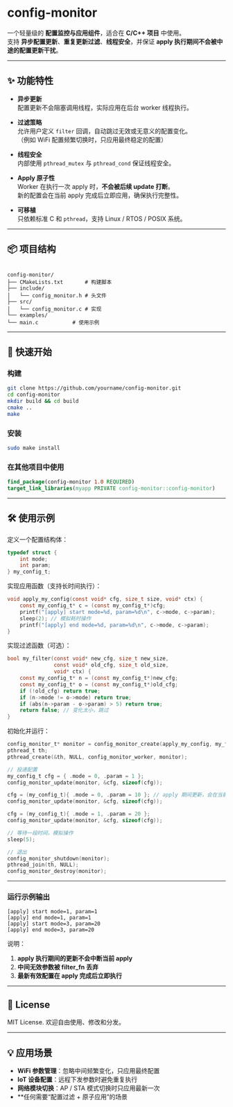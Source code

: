 # config-monitor

一个轻量级的 **配置监控与应用组件**，适合在 **C/C++ 项目** 中使用。  
支持 **异步配置更新**、**重复更新过滤**、**线程安全**，并保证 **apply 执行期间不会被中途的配置更新干扰**。  

---

## ✨ 功能特性

- **异步更新**  
  配置更新不会阻塞调用线程，实际应用在后台 worker 线程执行。

- **过滤策略**  
  允许用户定义 `filter` 回调，自动跳过无效或无意义的配置变化。  
  （例如 WiFi 配置频繁切换时，只应用最终稳定的配置）

- **线程安全**  
  内部使用 `pthread_mutex` 与 `pthread_cond` 保证线程安全。

- **Apply 原子性**  
  Worker 在执行一次 apply 时，**不会被后续 update 打断**。  
  新的配置会在当前 apply 完成后立即应用，确保执行完整性。

- **可移植**  
  只依赖标准 C 和 `pthread`，支持 Linux / RTOS / POSIX 系统。

---

## 📦 项目结构

```

config-monitor/
├── CMakeLists.txt       # 构建脚本
├── include/
│   └── config_monitor.h # 头文件
├── src/
│   └── config_monitor.c # 实现
└── examples/
└── main.c           # 使用示例

```

---

## 🚀 快速开始

### 构建

```bash
git clone https://github.com/yourname/config-monitor.git
cd config-monitor
mkdir build && cd build
cmake ..
make
```

### 安装

```bash
sudo make install
```

### 在其他项目中使用

```cmake
find_package(config-monitor 1.0 REQUIRED)
target_link_libraries(myapp PRIVATE config-monitor::config-monitor)
```

---

## 🛠️ 使用示例

定义一个配置结构体：

```c
typedef struct {
    int mode;
    int param;
} my_config_t;
```

实现应用函数（支持长时间执行）：

```c
void apply_my_config(const void* cfg, size_t size, void* ctx) {
    const my_config_t* c = (const my_config_t*)cfg;
    printf("[apply] start mode=%d, param=%d\n", c->mode, c->param);
    sleep(2); // 模拟耗时操作
    printf("[apply] end mode=%d, param=%d\n", c->mode, c->param);
}
```

实现过滤函数（可选）：

```c
bool my_filter(const void* new_cfg, size_t new_size,
               const void* old_cfg, size_t old_size,
               void* ctx) {
    const my_config_t* n = (const my_config_t*)new_cfg;
    const my_config_t* o = (const my_config_t*)old_cfg;
    if (!old_cfg) return true;
    if (n->mode != o->mode) return true;
    if (abs(n->param - o->param) > 5) return true;
    return false; // 变化太小，跳过
}
```

初始化并运行：

```c
config_monitor_t* monitor = config_monitor_create(apply_my_config, my_filter, NULL);
pthread_t th;
pthread_create(&th, NULL, config_monitor_worker, monitor);

// 投递配置
my_config_t cfg = { .mode = 0, .param = 1 };
config_monitor_update(monitor, &cfg, sizeof(cfg));

cfg = (my_config_t){ .mode = 0, .param = 10 }; // apply 期间更新，会在当前 apply 完成后应用
config_monitor_update(monitor, &cfg, sizeof(cfg));

cfg = (my_config_t){ .mode = 1, .param = 20 };
config_monitor_update(monitor, &cfg, sizeof(cfg));

// 等待一段时间，模拟操作
sleep(5);

// 退出
config_monitor_shutdown(monitor);
pthread_join(th, NULL);
config_monitor_destroy(monitor);
```

---

### 运行示例输出

```
[apply] start mode=1, param=1
[apply] end mode=1, param=1
[apply] start mode=3, param=20
[apply] end mode=3, param=20
```

说明：

1. **apply 执行期间的更新不会中断当前 apply**
2. **中间无效参数被 filter_fn 丢弃**
3. **最新有效配置在 apply 完成后立即执行**

---

## 📜 License

MIT License. 欢迎自由使用、修改和分发。

---

## 💡 应用场景

* **WiFi 参数管理**：忽略中间频繁变化，只应用最终配置
* **IoT 设备配置**：远程下发参数时避免重复执行
* **网络模块切换**：AP / STA 模式切换时只应用最新一次
* **任何需要“配置过滤 + 原子应用”的场景
